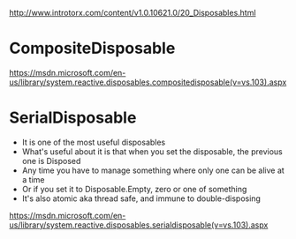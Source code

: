 http://www.introtorx.com/content/v1.0.10621.0/20_Disposables.html

# CompositeDisposable

https://msdn.microsoft.com/en-us/library/system.reactive.disposables.compositedisposable(v=vs.103).aspx

# SerialDisposable
* It is one of the most useful disposables
* What's useful about it is that when you set the disposable, the previous one is Disposed
* Any time you have to manage something where only one can be alive at a time
* Or if you set it to Disposable.Empty, zero or one of something
* It's also atomic aka thread safe, and immune to double-disposing

https://msdn.microsoft.com/en-us/library/system.reactive.disposables.serialdisposable(v=vs.103).aspx
